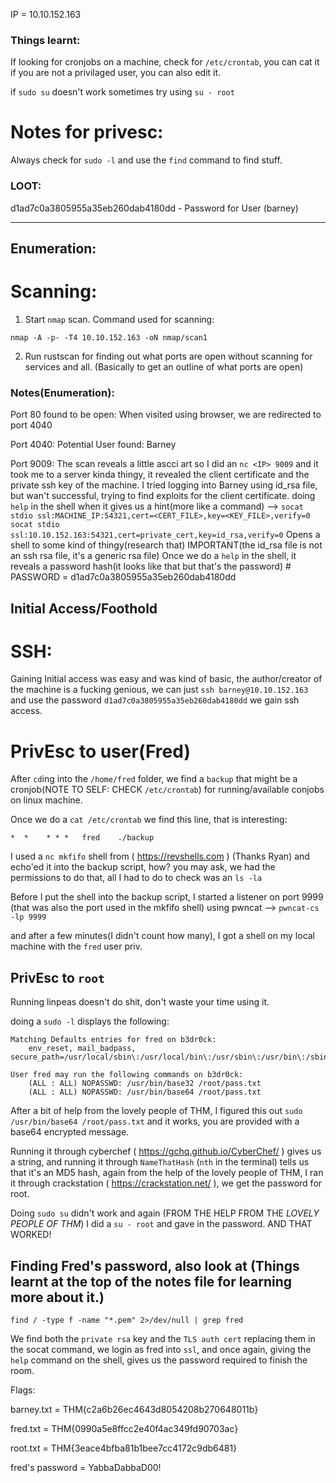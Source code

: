 IP = 10.10.152.163

### Things learnt:

If looking for cronjobs on a machine, check for `/etc/crontab`, you can cat it if you are not a privilaged user, you can also edit it.

if `sudo su` doesn't work sometimes try using `su - root`

# Notes for privesc:
Always check for `sudo -l` and use the `find` command to find stuff.


### LOOT:

d1ad7c0a3805955a35eb260dab4180dd - Password for User (barney)

---

## Enumeration:

# Scanning:

1) Start `nmap` scan. Command used for scanning:
```
nmap -A -p- -T4 10.10.152.163 -oN nmap/scan1
```
2) Run rustscan for finding out what ports are open without scanning for services and all. (Basically to get an outline of what ports are open)

### Notes(Enumeration):
Port 80 found to be open:
	When visited using browser, we are redirected to port 4040

Port 4040:
Potential User found: Barney

Port 9009:
	The scan reveals a little ascci art so I did an `nc <IP> 9009` and it took me to a server kinda thingy, it revealed the client certificate and the private ssh key of the machine.
		I tried logging into Barney using id_rsa file, but wan't successful, trying to find exploits for the client certificate.
			doing `help` in the shell when it gives us a hint(more like a command) --> `socat stdio ssl:MACHINE_IP:54321,cert=<CERT_FILE>,key=<KEY_FILE>,verify=0`
				`socat stdio ssl:10.10.152.163:54321,cert=private_cert,key=id_rsa,verify=0` Opens a shell to some kind of thingy(research that) IMPORTANT(the id_rsa file is not an ssh rsa file, it's a generic rsa file)
				Once we do a `help` in the shell, it reveals a password hash(it looks like that but that's the password)
				# PASSWORD = d1ad7c0a3805955a35eb260dab4180dd

## Initial Access/Foothold

# SSH:
Gaining Initial access was easy and was kind of basic, the author/creator of the machine is a fucking genious, we can just `ssh barney@10.10.152.163` and use the password `d1ad7c0a3805955a35eb260dab4180dd` we gain ssh access.

# PrivEsc to user(Fred)


After `cd`ing into the `/home/fred` folder, we find a `backup` that might be a cronjob(NOTE TO SELF: CHECK `/etc/crontab`) for running/available conjobs on linux machine.

Once we do a `cat /etc/crontab` we find this line, that is interesting:
```
*  *    * * *   fred    ./backup
```

I used a `nc mkfifo` shell from ( https://revshells.com ) (Thanks Ryan) and echo'ed it into the backup script, how? you may ask, we had the permissions to do that, all I had to do to check was an `ls -la`

Before I put the shell into the backup script, I started a listener on port 9999 (that was also the port used in the mkfifo shell) using pwncat --> `pwncat-cs -lp 9999`

and after a few minutes(I didn't count how many), I got a shell on my local machine with the `fred` user priv.

## PrivEsc to `root`

Running linpeas doesn't do shit, don't waste your time using it.

doing a `sudo -l` displays the following:
```
Matching Defaults entries for fred on b3dr0ck:
    env_reset, mail_badpass, secure_path=/usr/local/sbin\:/usr/local/bin\:/usr/sbin\:/usr/bin\:/sbin\:/bin\:/snap/bin

User fred may run the following commands on b3dr0ck:
    (ALL : ALL) NOPASSWD: /usr/bin/base32 /root/pass.txt
    (ALL : ALL) NOPASSWD: /usr/bin/base64 /root/pass.txt
```

After a bit of help from the lovely people of THM, I figured this out `sudo /usr/bin/base64 /root/pass.txt` and it works, you are provided with a base64 encrypted message.

Running it through cyberchef ( https://gchq.github.io/CyberChef/ ) gives us a string, and running it through `NameThatHash` (`nth` in the terminal) tells us that it's an MD5 hash, again from the help of the lovely people of THM, I ran it through crackstation ( https://crackstation.net/ ), we get the password for root.

Doing `sudo su` didn't work and again (FROM THE HELP FROM THE *LOVELY PEOPLE OF THM*) I did a `su - root` and gave in the password. AND THAT WORKED!

## Finding Fred's password, also look at (Things learnt at the top of the notes file for learning more about it.)

`find / -type f -name "*.pem" 2>/dev/null | grep fred`

We find both the `private rsa` key and the `TLS auth cert` replacing them in the socat command, we login as fred into `ssl`, and once again, giving the `help` command on the shell, gives us the password required to finish the room.



Flags:

barney.txt = THM{c2a6b26ec4643d8054208b270648011b}

fred.txt = THM{0990a5e8ffcc2e40f4ac349fd90703ac}

root.txt = THM{3eace4bfba81b1bee7cc4172c9db6481}

fred's password = YabbaDabbaD00!
